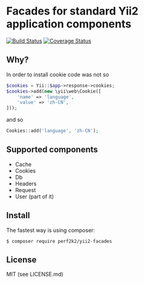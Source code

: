 # Facades for standard Yii2 application components
[![Build Status](https://travis-ci.org/perf2k2/yii2-sugar.svg?branch=master)](https://travis-ci.org/perf2k2/yii2-sugar) [![Coverage Status](https://coveralls.io/repos/github/perf2k2/yii2-sugar/badge.svg?branch=master)](https://coveralls.io/github/perf2k2/yii2-sugar?branch=master)

## Why? 
In order to install cookie code was not so

```php
$cookies = Yii::$app->response->cookies;
$cookies->add(new \yii\web\Cookie([
    'name' => 'language',
    'value' => 'zh-CN',
]));
```

and so

```php
Cookies::add('language', 'zh-CN');
```

## Supported components

* Cache
* Cookies
* Db
* Headers
* Request
* User (part of it)

## Install
The fastest way is using composer:

`$ composer require perf2k2/yii2-facades`

## License
MIT (see LICENSE.md)